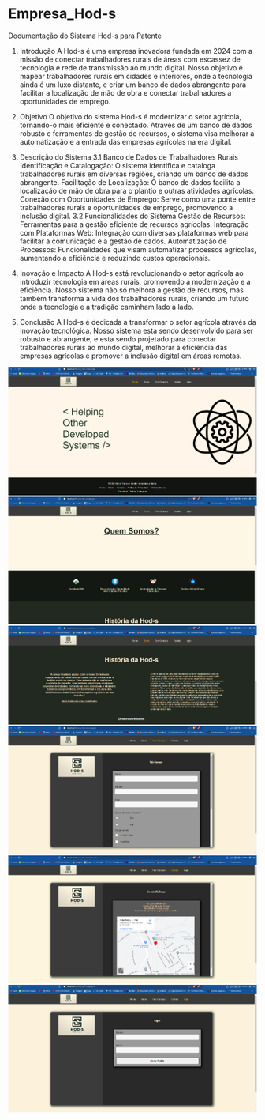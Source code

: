 # Empresa_Hod-s
Documentação do Sistema Hod-s para Patente
1. Introdução
A Hod-s é uma empresa inovadora fundada em 2024 com a missão de conectar trabalhadores rurais de áreas com escassez de tecnologia e rede de transmissão ao mundo digital. Nosso objetivo é mapear trabalhadores rurais em cidades e interiores, onde a tecnologia ainda é um luxo distante, e criar um banco de dados abrangente para facilitar a localização de mão de obra e conectar trabalhadores a oportunidades de emprego.

2. Objetivo
O objetivo do sistema Hod-s é modernizar o setor agrícola, tornando-o mais eficiente e conectado. Através de um banco de dados robusto e ferramentas de gestão de recursos, o sistema visa melhorar a automatização e a entrada das empresas agrícolas na era digital.

3. Descrição do Sistema
3.1 Banco de Dados de Trabalhadores Rurais
Identificação e Catalogação: O sistema identifica e cataloga trabalhadores rurais em diversas regiões, criando um banco de dados abrangente.
Facilitação de Localização: O banco de dados facilita a localização de mão de obra para o plantio e outras atividades agrícolas.
Conexão com Oportunidades de Emprego: Serve como uma ponte entre trabalhadores rurais e oportunidades de emprego, promovendo a inclusão digital.
3.2 Funcionalidades do Sistema
Gestão de Recursos: Ferramentas para a gestão eficiente de recursos agrícolas.
Integração com Plataformas Web: Integração com diversas plataformas web para facilitar a comunicação e a gestão de dados.
Automatização de Processos: Funcionalidades que visam automatizar processos agrícolas, aumentando a eficiência e reduzindo custos operacionais.
4. Inovação e Impacto
A Hod-s está revolucionando o setor agrícola ao introduzir tecnologia em áreas rurais, promovendo a modernização e a eficiência. Nosso sistema não só melhora a gestão de recursos, mas também transforma a vida dos trabalhadores rurais, criando um futuro onde a tecnologia e a tradição caminham lado a lado.

5. Conclusão
A Hod-s é dedicada a transformar o setor agrícola através da inovação tecnológica. Nosso sistema esta sendo desenvolvido para ser robusto e abrangente, e esta sendo projetado para conectar trabalhadores rurais ao mundo digital, melhorar a eficiência das empresas agrícolas e promover a inclusão digital em áreas remotas.

![Alt text](image.png)
![Alt text](image-1.png)
![Alt text](image-2.png)
![Alt text](image-3.png)
![Alt text](image-4.png)
![Alt text](image-5.png)